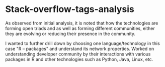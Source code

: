 # Stack-overflow-tags-analysis

As observed from initial analysis, it is noted that how the technologies are forming open triads and as well as forming different communities, either they are evolving or reducing their presence in the community.

I wanted to further drill down by choosing one language/technology in this case "R – packages" and understand its network properties.
Worked on understanding developer community by their interactions with various packages in R and other technologies such as Python, Java, Linux, etc. 
